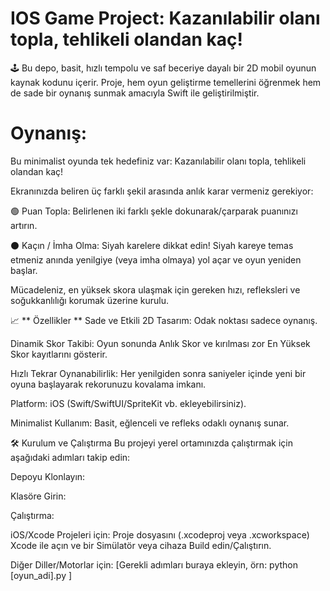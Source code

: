 # IOS Game Project: Kazanılabilir olanı topla, tehlikeli olandan kaç!
🕹️ Bu depo, basit, hızlı tempolu ve saf beceriye dayalı bir 2D mobil oyunun kaynak kodunu içerir. Proje, hem oyun geliştirme temellerini öğrenmek hem de sade bir oynanış sunmak amacıyla Swift ile geliştirilmiştir.

# Oynanış:

Bu minimalist oyunda tek hedefiniz var: Kazanılabilir olanı topla, tehlikeli olandan kaç!

Ekranınızda beliren üç farklı şekil arasında anlık karar vermeniz gerekiyor:

🟢 Puan Topla: Belirlenen iki farklı şekle dokunarak/çarparak puanınızı artırın.

⚫ Kaçın / İmha Olma: Siyah karelere dikkat edin! Siyah kareye temas etmeniz anında yenilgiye (veya imha olmaya) yol açar ve oyun yeniden başlar.

Mücadeleniz, en yüksek skora ulaşmak için gereken hızı, refleksleri ve soğukkanlılığı korumak üzerine kurulu.

📈 ** Özellikler **
Sade ve Etkili 2D Tasarım: Odak noktası sadece oynanış.

Dinamik Skor Takibi: Oyun sonunda Anlık Skor ve kırılması zor En Yüksek Skor kayıtlarını gösterir.

Hızlı Tekrar Oynanabilirlik: Her yenilgiden sonra saniyeler içinde yeni bir oyuna başlayarak rekorunuzu kovalama imkanı.

Platform: iOS (Swift/SwiftUI/SpriteKit vb. ekleyebilirsiniz).

Minimalist Kullanım: Basit, eğlenceli ve refleks odaklı oynanış sunar.

🛠️ Kurulum ve Çalıştırma
Bu projeyi yerel ortamınızda çalıştırmak için aşağıdaki adımları takip edin:

Depoyu Klonlayın:

Klasöre Girin:

Çalıştırma:

iOS/Xcode Projeleri için: Proje dosyasını (.xcodeproj veya .xcworkspace) Xcode ile açın ve bir Simülatör veya cihaza Build edin/Çalıştırın.

Diğer Diller/Motorlar için: [Gerekli adımları buraya ekleyin, örn: python [oyun_adi].py ]
